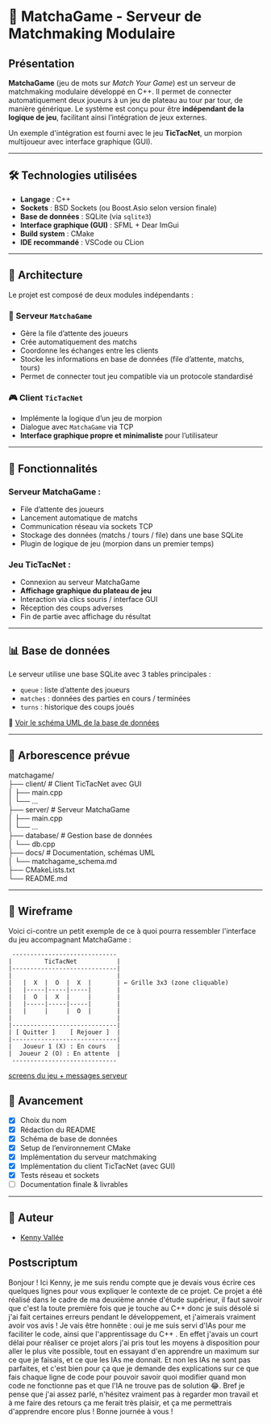 # 🎯 MatchaGame - Serveur de Matchmaking Modulaire

## Présentation

**MatchaGame** (jeu de mots sur *Match Your Game*) est un serveur de matchmaking modulaire développé en C++. Il permet de connecter automatiquement deux joueurs à un jeu de plateau au tour par tour, de manière générique. Le système est conçu pour être **indépendant de la logique de jeu**, facilitant ainsi l’intégration de jeux externes.

Un exemple d'intégration est fourni avec le jeu **TicTacNet**, un morpion multijoueur avec interface graphique (GUI).

---

## 🛠️ Technologies utilisées

- **Langage** : C++
- **Sockets** : BSD Sockets (ou Boost.Asio selon version finale)
- **Base de données** : SQLite (via `sqlite3`)
- **Interface graphique (GUI)** : SFML + Dear ImGui
- **Build system** : CMake
- **IDE recommandé** : VSCode ou CLion

---

## 🧱 Architecture

Le projet est composé de deux modules indépendants :

### 🧩 Serveur `MatchaGame`
- Gère la file d’attente des joueurs
- Crée automatiquement des matchs
- Coordonne les échanges entre les clients
- Stocke les informations en base de données (file d’attente, matchs, tours)
- Permet de connecter tout jeu compatible via un protocole standardisé

### 🎮 Client `TicTacNet`
- Implémente la logique d’un jeu de morpion
- Dialogue avec `MatchaGame` via TCP
- **Interface graphique propre et minimaliste** pour l’utilisateur

---

## 📐 Fonctionnalités

### Serveur MatchaGame :
- File d’attente des joueurs
- Lancement automatique de matchs
- Communication réseau via sockets TCP
- Stockage des données (matchs / tours / file) dans une base SQLite
- Plugin de logique de jeu (morpion dans un premier temps)

### Jeu TicTacNet :
- Connexion au serveur MatchaGame
- **Affichage graphique du plateau de jeu**
- Interaction via clics souris / interface GUI
- Réception des coups adverses
- Fin de partie avec affichage du résultat

---

## 📊 Base de données

Le serveur utilise une base SQLite avec 3 tables principales :

- `queue` : liste d’attente des joueurs
- `matches` : données des parties en cours / terminées
- `turns` : historique des coups joués

📎 [Voir le schéma UML de la base de données](docs/matchagame_schema.png)

---

## 📁 Arborescence prévue

matchagame/  
├── client/ # Client TicTacNet avec GUI  
│ ├── main.cpp  
│ └── ...   
├── server/ # Serveur MatchaGame    
│ ├── main.cpp  
│ └── ...   
├── database/ # Gestion base de données  
│ └── db.cpp    
├── docs/ # Documentation, schémas UML  
│ └── matchagame_schema.md  
├── CMakeLists.txt  
└── README.md

---

## 🧩 Wireframe

Voici ci-contre un petit exemple de ce à quoi pourra ressembler l'interface du jeu accompagnant MatchaGame :
````
 -----------------------------
|         TicTacNet           |
|-----------------------------|
|                             |
|   |  X  |  O  |  X  |       | ← Grille 3x3 (zone cliquable)
|   |-----|-----|-----|       |
|   |  O  |  X  |     |       |
|   |-----|-----|-----|       |
|   |     |     |  O  |       |
|                             |
|-----------------------------|
| [ Quitter ]    [ Rejouer ]  |
|-----------------------------|
|   Joueur 1 (X) : En cours   |
|  Joueur 2 (O) : En attente  |
 -----------------------------
````

[screens du jeu + messages serveur](/docs/Screens.md)

## 🚧 Avancement

- [x] Choix du nom
- [x] Rédaction du README
- [x] Schéma de base de données
- [x] Setup de l’environnement CMake
- [x] Implémentation du serveur matchmaking
- [x] Implémentation du client TicTacNet (avec GUI)
- [x] Tests réseau et sockets
- [ ] Documentation finale & livrables

---

## 🧠 Auteur

- [Kenny Vallée](https://github.com/kenmanga666)

## Postscriptum

Bonjour ! Ici Kenny, je me suis rendu compte que je devais vous écrire ces quelques lignes pour vous expliquer le contexte de ce projet. Ce projet a été réalisé dans le cadre de ma deuxième année d'étude supérieur, il faut savoir que c'est la toute première fois que je touche au C++ donc je suis désolé si j'ai fait certaines erreurs pendant le développement, et j'aimerais vraiment avoir vos avis ! Je vais être honnête : oui je me suis servi d'IAs pour me faciliter le code, ainsi que l'apprentissage du C++ . En effet j'avais un court délai pour réaliser ce projet alors j'ai pris tout les moyens à disposition pour aller le plus vite possible, tout en essayant d'en apprendre un maximum sur ce que je faisais, et ce que les IAs me donnait. Et non les IAs ne sont pas parfaites, et c'est bien pour ça que je demande des explications sur ce que fais chaque ligne de code pour pouvoir savoir quoi modifier quand mon code ne fonctionne pas et que l'IA ne trouve pas de solution 😂. Bref je pense que j'ai assez parlé, n'hésitez vraiment pas à regarder mon travail et à me faire des retours ça me ferait très plaisir, et ça me permettrais d'apprendre encore plus ! Bonne journée à vous !